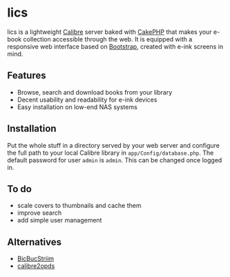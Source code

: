 # lics

lics is a lightweight [Calibre](http://calibre-ebook.com/) server baked with [CakePHP](http://cakephp.org/) that makes your e-book collection accessible through the web. It is equipped with a responsive web interface based on [Bootstrap](http://getbootstrap.com/), created with e-ink screens in mind.

## Features

* Browse, search and download books from your library
* Decent usability and readability for e-ink devices
* Easy installation on low-end NAS systems

## Installation

Put the whole stuff in a directory served by your web server and configure the full path to your local Calibre library in `app/Config/database.php`. The default password for user `admin` is `admin`. This can be changed once logged in.

## To do

* scale covers to thumbnails and cache them
* improve search
* add simple user management

## Alternatives

* [BicBucStriim](https://github.com/rvolz/BicBucStriim)
* [calibre2opds](http://calibre2opds.com/)
